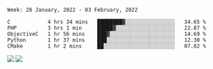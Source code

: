 <!--START_SECTION:waka-->
```text
Week: 28 January, 2022 - 03 February, 2022

C            4 hrs 34 mins   ████████▓░░░░░░░░░░░░░░░░   34.65 % 
PHP          3 hrs 1 min     █████▓░░░░░░░░░░░░░░░░░░░   22.87 % 
ObjectiveC   1 hr 56 mins    ███▓░░░░░░░░░░░░░░░░░░░░░   14.69 % 
Python       1 hr 37 mins    ███░░░░░░░░░░░░░░░░░░░░░░   12.30 % 
CMake        1 hr 2 mins     ██░░░░░░░░░░░░░░░░░░░░░░░   07.82 % 
```
<!--END_SECTION:waka-->
<a href="https://github.com/anuraghazra/github-readme-stats">
  <img align="left" src="https://github-readme-stats.vercel.app/api?username=Tanesan&count_private=true&show_icons=true" />
<img align="left" src="https://github-readme-stats.vercel.app/api/top-langs/?username=Tanesan" />
</a>
